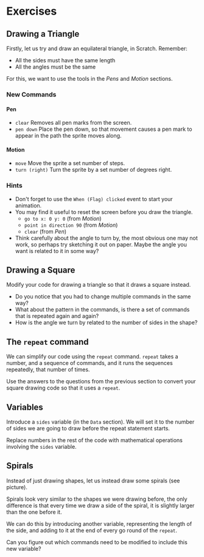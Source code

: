 # Exercises

## Drawing a Triangle
Firstly, let us try and draw an equilateral triangle, in Scratch.
Remember:

 * All the sides must have the same length
 * All the angles must be the same

For this, we want to use the tools in the *Pens* and *Motion* sections.

### New Commands
#### Pen
 * `clear` Removes all pen marks from the screen.
 * `pen down` Place the pen down, so that movement causes a pen mark to
   appear in the path the sprite moves along.

#### Motion
 * `move` Move the sprite a set number of steps.
 * `turn (right)` Turn the sprite by a set number of degrees right.

### Hints

 * Don't forget to use the `When (Flag) clicked` event to start your animation.
 * You may find it useful to reset the screen before you draw the triangle.
    - `go to x: 0 y: 0` (from _Motion_)
    - `point in direction 90` (from _Motion_)
    - `clear` (from _Pen_)
 * Think carefully about the angle to turn by, the most obvious one may not
   work, so perhaps try sketching it out on paper. Maybe the angle you want
   is related to it in some way?

## Drawing a Square
Modify your code for drawing a triangle so that it draws a square instead.

 * Do you notice that you had to change multiple commands in the same way?
 * What about the pattern in the commands, is there a set of commands that
   is repeated again and again?
 * How is the angle we turn by related to the number of sides in the shape?

## The `repeat` command

We can simplify our code using the `repeat` command. `repeat` takes a number,
and a sequence of commands, and it runs the sequences repeatedly, that number
of times.

Use the answers to the questions from the previous section to convert your
square drawing code so that it uses a `repeat`.

## Variables

Introduce a `sides` variable (in the `Data` section). We will set it to the
number of sides we are going to draw before the repeat statement starts.

Replace numbers in the rest of the code with mathematical operations involving
the `sides` variable.

## Spirals

Instead of just drawing shapes, let us instead draw some spirals (see picture).

Spirals look very similar to the shapes we were drawing before, the only
difference is that every time we draw a side of the spiral, it is slightly
larger than the one before it.

We can do this by introducing another variable, representing the length of the
side, and adding to it at the end of every go round of the `repeat`.

Can you figure out which commands need to be modified to include this new
variable?
